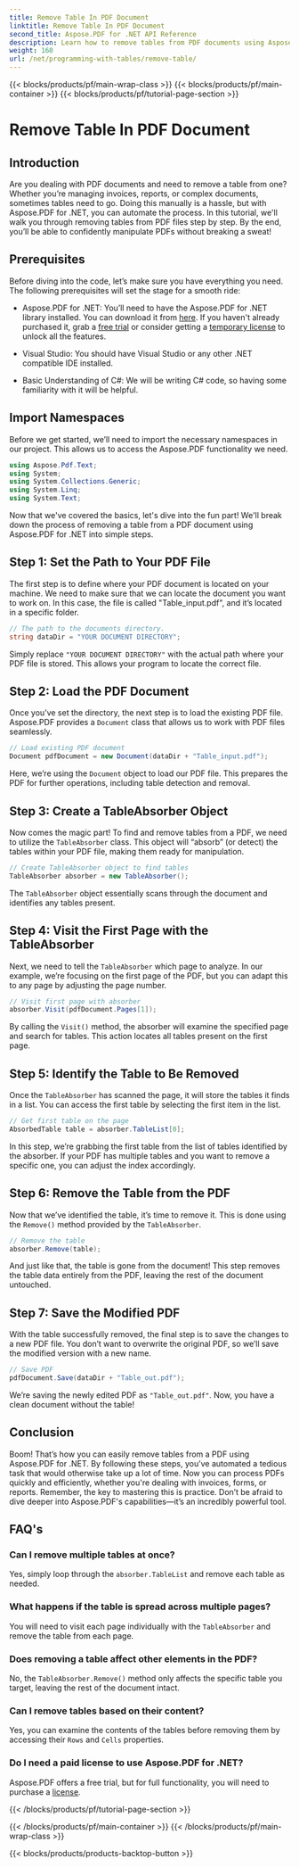 ```yaml
---
title: Remove Table In PDF Document
linktitle: Remove Table In PDF Document
second_title: Aspose.PDF for .NET API Reference
description: Learn how to remove tables from PDF documents using Aspose.PDF for .NET with a step-by-step guide. Simplify PDF manipulation with this easy tutorial.
weight: 160
url: /net/programming-with-tables/remove-table/
---
```


{{< blocks/products/pf/main-wrap-class >}}
{{< blocks/products/pf/main-container >}}
{{< blocks/products/pf/tutorial-page-section >}}

# Remove Table In PDF Document

## Introduction

Are you dealing with PDF documents and need to remove a table from one? Whether you’re managing invoices, reports, or complex documents, sometimes tables need to go. Doing this manually is a hassle, but with Aspose.PDF for .NET, you can automate the process. In this tutorial, we'll walk you through removing tables from PDF files step by step. By the end, you’ll be able to confidently manipulate PDFs without breaking a sweat!

## Prerequisites

Before diving into the code, let’s make sure you have everything you need. The following prerequisites will set the stage for a smooth ride:

- Aspose.PDF for .NET: You’ll need to have the Aspose.PDF for .NET library installed. You can download it from [here](https://releases.aspose.com/pdf/net/). If you haven't already purchased it, grab a [free trial](https://releases.aspose.com/) or consider getting a [temporary license](https://purchase.aspose.com/temporary-license/) to unlock all the features.
  
- Visual Studio: You should have Visual Studio or any other .NET compatible IDE installed.
  
- Basic Understanding of C#: We will be writing C# code, so having some familiarity with it will be helpful.

## Import Namespaces

Before we get started, we’ll need to import the necessary namespaces in our project. This allows us to access the Aspose.PDF functionality we need.

```csharp
using Aspose.Pdf.Text;
using System;
using System.Collections.Generic;
using System.Linq;
using System.Text;
```

Now that we've covered the basics, let's dive into the fun part! We'll break down the process of removing a table from a PDF document using Aspose.PDF for .NET into simple steps.

## Step 1: Set the Path to Your PDF File

The first step is to define where your PDF document is located on your machine. We need to make sure that we can locate the document you want to work on. In this case, the file is called "Table_input.pdf", and it’s located in a specific folder.

```csharp
// The path to the documents directory.
string dataDir = "YOUR DOCUMENT DIRECTORY";
```

Simply replace `"YOUR DOCUMENT DIRECTORY"` with the actual path where your PDF file is stored. This allows your program to locate the correct file.

## Step 2: Load the PDF Document

Once you’ve set the directory, the next step is to load the existing PDF file. Aspose.PDF provides a `Document` class that allows us to work with PDF files seamlessly.

```csharp
// Load existing PDF document
Document pdfDocument = new Document(dataDir + "Table_input.pdf");
```

Here, we’re using the `Document` object to load our PDF file. This prepares the PDF for further operations, including table detection and removal.

## Step 3: Create a TableAbsorber Object

Now comes the magic part! To find and remove tables from a PDF, we need to utilize the `TableAbsorber` class. This object will “absorb” (or detect) the tables within your PDF file, making them ready for manipulation.

```csharp
// Create TableAbsorber object to find tables
TableAbsorber absorber = new TableAbsorber();
```

The `TableAbsorber` object essentially scans through the document and identifies any tables present.

## Step 4: Visit the First Page with the TableAbsorber

Next, we need to tell the `TableAbsorber` which page to analyze. In our example, we’re focusing on the first page of the PDF, but you can adapt this to any page by adjusting the page number.

```csharp
// Visit first page with absorber
absorber.Visit(pdfDocument.Pages[1]);
```

By calling the `Visit()` method, the absorber will examine the specified page and search for tables. This action locates all tables present on the first page.

## Step 5: Identify the Table to Be Removed

Once the `TableAbsorber` has scanned the page, it will store the tables it finds in a list. You can access the first table by selecting the first item in the list.

```csharp
// Get first table on the page
AbsorbedTable table = absorber.TableList[0];
```

In this step, we’re grabbing the first table from the list of tables identified by the absorber. If your PDF has multiple tables and you want to remove a specific one, you can adjust the index accordingly.

## Step 6: Remove the Table from the PDF

Now that we’ve identified the table, it’s time to remove it. This is done using the `Remove()` method provided by the `TableAbsorber`.

```csharp
// Remove the table
absorber.Remove(table);
```

And just like that, the table is gone from the document! This step removes the table data entirely from the PDF, leaving the rest of the document untouched.

## Step 7: Save the Modified PDF

With the table successfully removed, the final step is to save the changes to a new PDF file. You don’t want to overwrite the original PDF, so we’ll save the modified version with a new name.

```csharp
// Save PDF
pdfDocument.Save(dataDir + "Table_out.pdf");
```

We’re saving the newly edited PDF as `"Table_out.pdf"`. Now, you have a clean document without the table!

## Conclusion

Boom! That’s how you can easily remove tables from a PDF using Aspose.PDF for .NET. By following these steps, you’ve automated a tedious task that would otherwise take up a lot of time. Now you can process PDFs quickly and efficiently, whether you're dealing with invoices, forms, or reports. Remember, the key to mastering this is practice. Don’t be afraid to dive deeper into Aspose.PDF's capabilities—it’s an incredibly powerful tool.

## FAQ's

### Can I remove multiple tables at once?  
Yes, simply loop through the `absorber.TableList` and remove each table as needed.

### What happens if the table is spread across multiple pages?  
You will need to visit each page individually with the `TableAbsorber` and remove the table from each page.

### Does removing a table affect other elements in the PDF?  
No, the `TableAbsorber.Remove()` method only affects the specific table you target, leaving the rest of the document intact.

### Can I remove tables based on their content?  
Yes, you can examine the contents of the tables before removing them by accessing their `Rows` and `Cells` properties.

### Do I need a paid license to use Aspose.PDF for .NET?  
Aspose.PDF offers a free trial, but for full functionality, you will need to purchase a [license](https://purchase.aspose.com/buy).

{{< /blocks/products/pf/tutorial-page-section >}}

{{< /blocks/products/pf/main-container >}}
{{< /blocks/products/pf/main-wrap-class >}}

{{< blocks/products/products-backtop-button >}}
